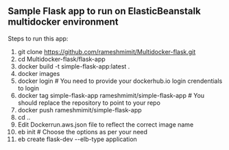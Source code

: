 ## Sample Flask app to run on ElasticBeanstalk multidocker environment

Steps to run this app:
1. git clone https://github.com/rameshmimit/Multidocker-flask.git
2. cd Multidocker-flask/flask-app
3. docker build -t simple-flask-app:latest .
4. docker images
5. docker login # You need to provide your dockerhub.io login crendentials to login
6. docker tag simple-flask-app rameshmimit/simple-flask-app # You should replace the repository to point to your repo
7. docker push rameshmimit/simple-flask-app
8. cd ..
9. Edit Dockerrun.aws.json file to reflect the correct image name
10. eb init # Choose the options as per your need
11. eb create flask-dev --elb-type application
